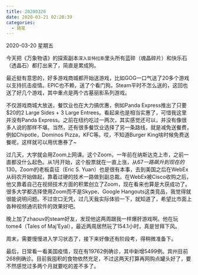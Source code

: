 ```yaml
---
title: 20200320
date: 2020-03-21 02:28:39
categories:
  - 随笔
---
```

2020-03-20 星期五

今天把《万象物语》的探索副本`深入亚特拉斯`里头所有蓝碎（魂晶碎片）和快乐石（透晶石）都打出来了，简直是累成狗。

最近挺有意思的，好多游戏商城都开始送游戏，比如GOG一口气送了20多个游戏以支持抗击疫情。EPIC也不赖，送了个看门狗。Steam平时不怎么送的，这回也送了好几个游戏，其中重点是两个古墓丽影系列游戏。

不仅游戏商城大放送，餐饮业也在大力搞优惠，例如Panda Express推出了只要$20的2 Large Sides + 3 Large Entrees。看起来也是相当实惠了，可惜我这里并没有Panda Express。之前在纽约吃过一两次，其实感觉还可以，并没有像很多人说的那样不堪。当然，还有很多餐饮业选择了另一条路线，就是减免送餐费，例如Chipotle，Dominos Pizza，KFC等。哎，不知道Burger King啥时候免费送餐呢，这样就可以用优惠券了~

过几天，大学就会用Zoom上网课。这个Zoom，一年前在纳斯达克上市，之前一直都没什么起色。从1月开始，这个股票就在一直上涨，从$67一路飙升到现在的$130。Zoom的老板袁征（Eric S. Yuan）也是很有本事，去到美国之后在WebEx从码农开始做起，靠着过硬的技术一路做到副总裁。在WebEx被Cisco收购之后，他又靠着自己在视频技术方面的积累创立了Zoom，现在看来也算是大获成功了。很多大学都选择使用Zoom而不是Skype、Google Hangouts这类竞品，我觉得就很能说明问题。不过空口无凭，过几天我实际体验一下，就知道了，希望比市面上各种视频通讯软件的效果好吧。

晚上加了zhaouv的steam好友，发现他这两周跟我一样爆肝游戏啊。他在玩tome4（Tales of Maj'Eyal），最近两周居然玩了154.1小时，真是甘拜下风。

周末，需要慢慢进入学习状态了，接下来好像还有阶段考，得稍微准备下。

最后，日常看一看美国疫情，现在有19762例确诊，其中新增5499例。宾州目前268例确诊。目前我囤积的食物依然充足，不过这两天打算再网购点罐头好了，要不然感觉过多两个月就要吃的差不多了。